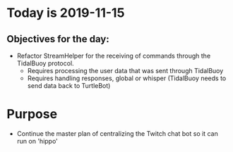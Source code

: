 # Today is 2019-11-15

## Objectives for the day:

- Refactor StreamHelper for the receiving of commands through the TidalBuoy protocol.
  - Requires processing the user data that was sent through TidalBuoy
  - Requires handling responses, global or whisper (TidalBuoy needs to send data back to TurtleBot)


# Purpose

- Continue the master plan of centralizing the Twitch chat bot so it can run on 'hippo'

